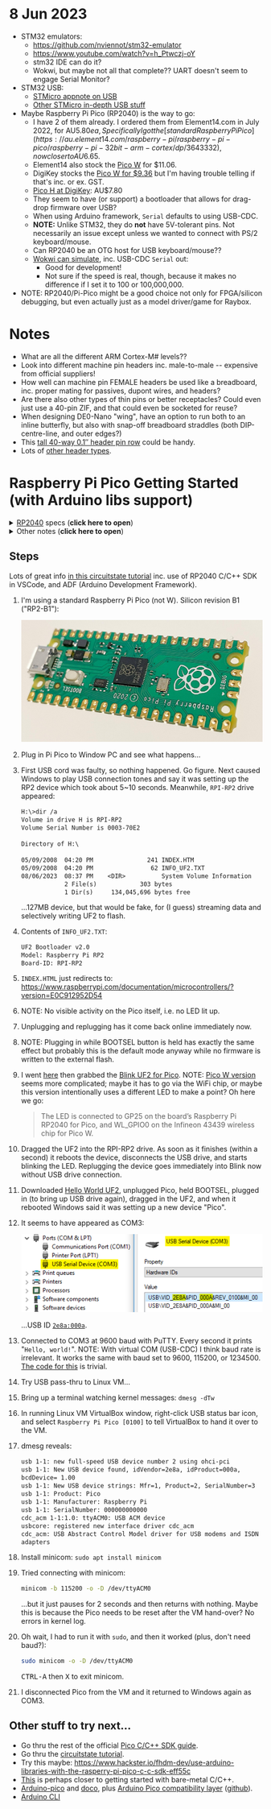 # 8 Jun 2023

*   STM32 emulators:
    *   https://github.com/nviennot/stm32-emulator
    *   https://www.youtube.com/watch?v=h_Ptwczj-oY
    *   stm32 IDE can do it?
    *   Wokwi, but maybe not all that complete?? UART doesn't seem to engage Serial Monitor?
*   STM32 USB:
    *   [STMicro appnote on USB](https://www.st.com/resource/en/application_note/an4879-introduction-to-usb-hardware-and-pcb-guidelines-using-stm32-mcus-stmicroelectronics.pdf)
    *   [Other STMicro in-depth USB stuff](https://wiki.st.com/stm32mcu/wiki/Introduction_to_USB_with_STM32)
*   Maybe Raspberry Pi Pico (RP2040) is the way to go:
    *   I have 2 of them already. I ordered them from Element14.com in July 2022, for AU$5.80ea,
        Specifically I got the [standard Raspberry Pi Pico](https://au.element14.com/raspberry-pi/raspberry-pi-pico/raspberry-pi-32bit-arm-cortex/dp/3643332), now closer to AU$6.65.
    *   Element14 also stock the [Pico W](https://au.element14.com/raspberry-pi/raspberry-pi-pico-w/raspberry-pi-board-arm-cortex/dp/3996082?MER=TARG-MER-PLP-RECO-STM71233-1) for $11.06.
    *   DigiKey stocks the [Pico W for $9.36](https://www.digikey.com.au/en/products/detail/raspberry-pi/SC0918/16608263?s=N4IgTCBcDaIE4EMDOAHARgUznAngAhQEsDCBjAezwHcQBdAXyA) but I'm having trouble telling if that's
        inc. or ex. GST.
    *   [Pico H at DigiKey](https://www.digikey.com.au/en/products/detail/raspberry-pi/SC0917/16608257): AU$7.80
    *   They seem to have (or support) a bootloader that allows for drag-drop firmware over USB?
    *   When using Arduino framework, `Serial` defaults to using USB-CDC.
    *   **NOTE:** Unlike STM32, they do **not** have 5V-tolerant pins. Not necessarily an issue
        except unless we wanted to connect with PS/2 keyboard/mouse.
    *   Can RP2040 be an OTG host for USB keyboard/mouse??
    *   [Wokwi can simulate](https://wokwi.com/projects/366926468219352065), inc. USB-CDC `Serial` out:
        *   Good for development!
        *   Not sure if the speed is real, though, because it makes no difference if I set it to 100 or 100,000,000.
*   NOTE: RP2040/Pi-Pico might be a good choice not only for FPGA/silicon debugging, but even actually just
    as a model driver/game for Raybox.


# Notes

*   What are all the different ARM Cortex-M# levels??
*   Look into different machine pin headers inc. male-to-male -- expensive from official suppliers!
*   How well can machine pin FEMALE headers be used like a breadboard, inc. proper mating for passives, dupont wires, and headers?
*   Are there also other types of thin pins or better receptacles? Could even just use a 40-pin ZIF, and that could even
    be socketed for reuse?
*   When designing DE0-Nano "wing", have an option to run both to an inline butterfly, but also with snap-off
    breadboard straddles (both DIP-centre-line, and outer edges?)
*   This [tall 40-way 0.1&Prime; header pin row](https://www.digikey.com.au/en/products/detail/sullins-connector-solutions/PRPC040SACN-RC/2776066?utm_adgroup=&utm_source=google&utm_medium=cpc&utm_campaign=PMax%20Shopping_Products&utm_term=&utm_id=go_cmp-20001736977_adg-_ad-__dev-c_ext-_prd-2776066_sig-CjwKCAjw1YCkBhAOEiwA5aN4AcWMAhzFFJU2HChTTRSf0iAb4rV1VeZCDLiUPkIpPb_c0-9vGqD3ghoCTLMQAvD_BwE&productid=2776066&gad=1&gclid=CjwKCAjw1YCkBhAOEiwA5aN4AcWMAhzFFJU2HChTTRSf0iAb4rV1VeZCDLiUPkIpPb_c0-9vGqD3ghoCTLMQAvD_BwE) could be handy.
*   Lots of [other header types](https://www.sparkfun.com/categories/381).


# Raspberry Pi Pico Getting Started (with Arduino libs support)

<details>
<summary><a href="https://en.wikipedia.org/wiki/RP2040">RP2040</a> specs (<strong>click here to open</strong>)</summary>

*   264kB RAM
*   2MB flash -- actually I think this is not part of the chip, but included on the Pi Pico board:
    >   No internal flash or EEPROM memory (after reset, the boot-loader loads firmware from either external flash memory or USB bus into internal SRAM)
    ...so does this mean there is a mask-ROM bootloader that enables external (SPI) flash and/or USB reading??
*   133MHz 32-bit dual-core ARM Cortex-M0+; overclocking to 400MHz may be possible?
*   QSPI bus controller
*   DMA controller
*   2 PLLs for USB and core clocks
*   30 GPIOs, inc. 4 supporting analog inputs
*   2 UARTs
*   2 I2C
*   2 SPI
*   16 PWM
*   USB 1.1 controller and PHY **with host and device support**??
*   8 [PIO](https://en.wikipedia.org/wiki/Programmed_input%E2%80%93output) state machines
*   Debug port
</details>

<details>
<summary>Other notes (<strong>click here to open</strong>)</summary>

Pi Pico Announcement: https://www.raspberrypi.com/news/raspberry-pi-pico-w-your-6-iot-platform/

Ref: https://thepihut.com/blogs/raspberry-pi-tutorials/raspberry-pi-pico-getting-started-guide

Pinout: [detail](https://cdn.shopify.com/s/files/1/0176/3274/files/Pico-R3-A4-Pinout_f22e6644-b3e4-4997-a192-961c55fc8cae.pdf?v=1664490511) and [summary](https://thepihut.com/blogs/raspberry-pi-tutorials/raspberry-pi-pico-getting-started-guide#:~:text=Raspberry%20Pi%20Pico%20GPIO%20Pins)

Misc:
*   What is the max sink/source of GPIOs?
*   What is the GPIO speed (but probably doesn't matter much)?
*   We could just use MicroPython?
*   [UF2 files](https://learn.sparkfun.com/tutorials/rp2040-thing-plus-hookup-guide/uf2-bootloader) are
    apparently firmware that can be flashed over USB? Looks like the bootloader ROM makes sure the RP2040
    appears as a USB storage device to Windows.
*   Could use Windows, or Linux VM with USB pass-thru.
*   Getting started with the Arduino framework might be easiest just using the Arduino IDE, though perhaps VSCode has integrations
    that will do it? I assume the trick is to get a build 
*   Official C/C++ SDK guide inc. USB hello world: https://www.raspberrypi.com/documentation/microcontrollers/c_sdk.html,
    and it refers to this trivial source code: https://github.com/raspberrypi/pico-examples/blob/master/hello_world/usb/hello_usb.c

Variants:
*   RP2040 chip has silicon variants (I guess steppings): B0, B1, and maybe B2? Corresponding [bootROM versions](https://github.com/raspberrypi/pico-bootrom) (see [tags](https://github.com/raspberrypi/pico-bootrom/tags)).
*   Pico: Standard version without WiFi or pre-soldered headers?
*   Pico W: [802.11n WiFi](https://en.wikipedia.org/wiki/IEEE_802.11n-2009) (WiFi 4 72Mbps+ 2008/2009 standard). MAYBE supports Bluetooth??
*   Pico H: pre-soldered headers.

Hardware needs:
*   Board
*   Micro USB
*   Header pins or similar
</details>

## Steps

Lots of great info [in this circuitstate tutorial](https://www.circuitstate.com/tutorials/getting-started-with-raspberry-pi-pico-rp2040-microcontroller-board-pinout-schematic-and-programming-tutorial/)
inc. use of RP2040 C/C++ SDK in VSCode, and ADF (Arduino Development Framework).

1.  I'm using a standard Raspberry Pi Pico (not W). Silicon revision B1 ("RP2-B1"):

    ![Raspberry Pi Pico board with B1 stepping](./i/0092-rpico-b1.jpg)
2.  Plug in Pi Pico to Window PC and see what happens...
3.  First USB cord was faulty, so nothing happened. Go figure.
    Next caused Windows to play USB connection tones and say it was setting up the RP2 device which took
    about 5~10 seconds. Meanwhile, `RPI-RP2` drive appeared:
    ```
    H:\>dir /a
    Volume in drive H is RPI-RP2
    Volume Serial Number is 0003-70E2

    Directory of H:\

    05/09/2008  04:20 PM               241 INDEX.HTM
    05/09/2008  04:20 PM                62 INFO_UF2.TXT
    08/06/2023  08:37 PM    <DIR>          System Volume Information
                2 File(s)            303 bytes
                1 Dir(s)     134,045,696 bytes free
    ```
    ...127MB device, but that would be fake, for (I guess) streaming data and selectively writing UF2 to flash.
4.  Contents of `INFO_UF2.TXT`:
    ```
    UF2 Bootloader v2.0
    Model: Raspberry Pi RP2
    Board-ID: RPI-RP2
    ```
5.  `INDEX.HTML` just redirects to: https://www.raspberrypi.com/documentation/microcontrollers/?version=E0C912952D54
6.  NOTE: No visible activity on the Pico itself, i.e. no LED lit up.
7.  Unplugging and replugging has it come back online immediately now.
8.  NOTE: Plugging in while BOOTSEL button is held has exactly the same effect but probably this is the default mode anyway
    while no firmware is written to the external flash.
9.  I went [here](https://www.raspberrypi.com/documentation/microcontrollers/c_sdk.html) then grabbed the
    [Blink UF2 for Pico](https://datasheets.raspberrypi.com/soft/blink.uf2).
    NOTE: [Pico W version](https://github.com/raspberrypi/pico-examples/blob/master/pico_w/wifi/blink/picow_blink.c) seems more complicated; maybe it has to go via the WiFi chip, or maybe this version intentionally uses a different LED to make a point? Oh here we go:
    >   The LED is connected to GP25 on the board’s Raspberry Pi RP2040 for Pico, and WL_GPIO0 on the Infineon 43439 wireless chip for Pico W.
10. Dragged the UF2 into the RPI-RP2 drive. As soon as it finishes (within a second) it reboots the device, disconnects the USB drive, and starts blinking the LED.
    Replugging the device goes immediately into Blink now without USB drive connection.
11. Downloaded [Hello World UF2](https://datasheets.raspberrypi.com/soft/hello_world.uf2), unplugged Pico,
    held BOOTSEL, plugged in (to bring up USB drive again), dragged in the UF2, and when it rebooted Windows
    said it was setting up a new device "Pico".
12. It seems to have appeared as COM3:

    ![USB Serial Device (COM3)](./i/0092-pico-com3.png)

    ...USB ID [`2e8a:000a`](https://linux-hardware.org/?id=usb:2e8a-000a).
13. Connected to COM3 at 9600 baud with PuTTY. Every second it prints "`Hello, world!`". NOTE: With virtual COM (USB-CDC) I think baud rate is irrelevant. It works the same with baud set to 9600, 115200, or 1234500. [The code for this](https://github.com/raspberrypi/pico-examples/blob/master/hello_world/usb/hello_usb.c) is trivial.
14. Try USB pass-thru to Linux VM...
15. Bring up a terminal watching kernel messages: `dmesg -dTw`
16. In running Linux VM VirtualBox window, right-click USB status bar icon, and select `Raspberry Pi Pico [0100]` to tell VirtualBox to hand it over to the VM.
17. dmesg reveals:
    ```
    usb 1-1: new full-speed USB device number 2 using ohci-pci
    usb 1-1: New USB device found, idVendor=2e8a, idProduct=000a, bcdDevice= 1.00
    usb 1-1: New USB device strings: Mfr=1, Product=2, SerialNumber=3
    usb 1-1: Product: Pico
    usb 1-1: Manufacturer: Raspberry Pi
    usb 1-1: SerialNumber: 000000000000
    cdc_acm 1-1:1.0: ttyACM0: USB ACM device
    usbcore: registered new interface driver cdc_acm
    cdc_acm: USB Abstract Control Model driver for USB modems and ISDN adapters
    ```
18. Install minicom: `sudo apt install minicom`
19. Tried connecting with minicom:
    ```bash
    minicom -b 115200 -o -D /dev/ttyACM0
    ```
    ...but it just pauses for 2 seconds and then returns with nothing. Maybe this is
    because the Pico needs to be reset after the VM hand-over? No errors in kernel log.
20. Oh wait, I had to run it with `sudo`, and then it worked (plus, don't need baud?):
    ```bash
    sudo minicom -o -D /dev/ttyACM0
    ```
    <kbd>CTRL-A</kbd> then <kbd>X</kbd> to exit minicom.
21. I disconnected Pico from the VM and it returned to Windows again as COM3.


## Other stuff to try next...

*   Go thru the rest of the official [Pico C/C++ SDK guide](https://www.raspberrypi.com/documentation/microcontrollers/c_sdk.html).
*   Go thru the [circuitstate tutorial](https://www.circuitstate.com/tutorials/getting-started-with-raspberry-pi-pico-rp2040-microcontroller-board-pinout-schematic-and-programming-tutorial/).
*   Try this maybe: https://www.hackster.io/fhdm-dev/use-arduino-libraries-with-the-rasperry-pi-pico-c-c-sdk-eff55c
*   [This](https://datasheets.raspberrypi.com/pico/getting-started-with-pico.pdf) is perhaps closer to getting started with bare-metal C/C++.
*   [Arduino-pico](https://github.com/earlephilhower/arduino-pico) and [doco](https://arduino-pico.readthedocs.io/en/latest/libraries.html), plus [Arduino Pico compatibility layer](https://www.hackster.io/fhdm-dev/use-arduino-libraries-with-the-rasperry-pi-pico-c-c-sdk-eff55c) ([github](https://github.com/fhdm-dev/pico-arduino-compat)).
*   [Arduino CLI](https://arduino.github.io/arduino-cli/0.33/)
